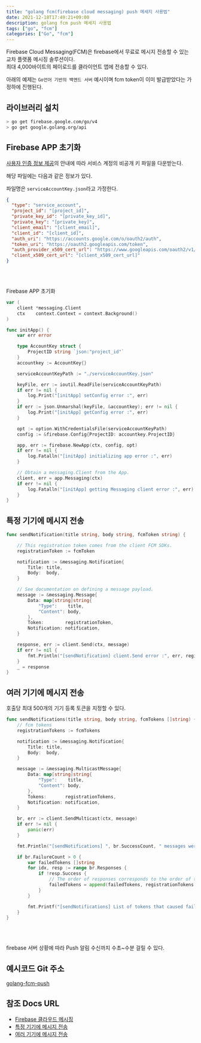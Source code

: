 ```yaml
---
title: "golang fcm(firebase cloud messaging) push 메세지 사용법"
date: 2021-12-18T17:49:21+09:00
description: golang fcm push 메세지 사용법
tags: ["go", "fcm"]
categories: ["Go", "fcm"]
---
```




Firebase Cloud Messaging(FCM)은 firebase에서 무료로 메시지 전송할 수 있는 교차 플랫폼 메시징 솔루션이다.  
최대 4,000바이트의 페이로드를 클라이언트 앱에 전송할 수 있다.

아래의 예제는 `Go언어 기반의 백엔드 서버` 예시이며 fcm token이 이미 발급받았다는 가정하에 진행된다.



## 라이브러리 설치

```bash
> go get firebase.google.com/go/v4
> go get google.golang.org/api
```



## Firebase APP 초기화

[사용자 인증 정보 제공](https://firebase.google.com/docs/cloud-messaging/auth-server?hl=ko#provide-credentials-manually)의 안내에 따라 서비스 계정의 비공개 키 파일을 다운받는다.

해당 파일에는 다음과 같은 정보가 있다.

파일명은 `serviceAccountKey.json`라고 가정한다.

```json
{
  "type": "service_account",
  "project_id": "[project_id]",
  "private_key_id": "[private_key_id]",
  "private_key": "[private_key]",
  "client_email": "[client_email]",
  "client_id": "[client_id]",
  "auth_uri": "https://accounts.google.com/o/oauth2/auth",
  "token_uri": "https://oauth2.googleapis.com/token",
  "auth_provider_x509_cert_url": "https://www.googleapis.com/oauth2/v1/certs",
  "client_x509_cert_url": "[client_x509_cert_url]"
}

```

<br><br>

Firebase APP 초기화

```go
var (
	client *messaging.Client
	ctx    context.Context = context.Background()
)

func initApp() {
	var err error

	type AccountKey struct {
		ProjectID string `json:"project_id"`
	}
	accountkey := AccountKey{}

	serviceAccountKeyPath := "./serviceAccountKey.json"

	keyFile, err := ioutil.ReadFile(serviceAccountKeyPath)
	if err != nil {
		log.Print("[initApp] setConfig error :", err)
	}
	if err := json.Unmarshal(keyFile, &accountkey); err != nil {
		log.Print("[initApp] getConfig error :", err)
	}

	opt := option.WithCredentialsFile(serviceAccountKeyPath)
	config := &firebase.Config{ProjectID: accountkey.ProjectID}

	app, err := firebase.NewApp(ctx, config, opt)
	if err != nil {
		log.Fatalln("[initApp] initializing app error :", err)
	}

	// Obtain a messaging.Client from the App.
	client, err = app.Messaging(ctx)
	if err != nil {
		log.Fatalln("[initApp] getting Messaging client error :", err)
	}
}
```



## 특정 기기에 메시지 전송

```go
func sendNotification(title string, body string, fcmToken string) {

	// This registration token comes from the client FCM SDKs.
	registrationToken := fcmToken

	notification := &messaging.Notification{
		Title: title,
		Body:  body,
	}

	// See documentation on defining a message payload.
	message := &messaging.Message{
		Data: map[string]string{
			"Type":    title,
			"Content": body,
		},
		Token:        registrationToken,
		Notification: notification,
	}

	response, err := client.Send(ctx, message)
	if err != nil {
		fmt.Println("[sendNotification] client.Send error :", err, registrationToken)
	}
	_ = response
}
```



## 여러 기기에 메시지 전송

호출당 최대 500개의 기기 등록 토큰을 지정할 수 있다.

```go
func sendNotifications(title string, body string, fcmTokens []string) {
	// fcm tokens
	registrationTokens := fcmTokens

	notification := &messaging.Notification{
		Title: title,
		Body:  body,
	}

	message := &messaging.MulticastMessage{
		Data: map[string]string{
			"Type":    title,
			"Content": body,
		},
		Tokens:       registrationTokens,
		Notification: notification,
	}

	br, err := client.SendMulticast(ctx, message)
	if err != nil {
		panic(err)
	}

	fmt.Println("[sendNotifications] ", br.SuccessCount, " messages were sent successfully, ", br.FailureCount, " messages fail count")

	if br.FailureCount > 0 {
		var failedTokens []string
		for idx, resp := range br.Responses {
			if !resp.Success {
				// The order of responses corresponds to the order of the registration tokens.
				failedTokens = append(failedTokens, registrationTokens[idx])
			}
		}

		fmt.Printf("[sendNotifications] List of tokens that caused failures: %v\n", failedTokens)
	}
}
```

<br><br>

firebase 서버 상황에 따라 Push 알림 수신까지 수초~수분 걸릴 수 있다.



## 예시코드 Git 주소

[golang-fcm-push](https://github.com/SangjunCha-dev/blog/tree/main/golang/golang-fcm-push)



## 참조 Docs URL

- [Firebase 클라우드 메시징](https://firebase.google.com/docs/cloud-messaging?hl=ko)
- [특정 기기에 메시지 전송](https://firebase.google.com/docs/cloud-messaging/send-message?hl=ko#send-messages-to-specific-devices)
- [여러 기기에 메시지 전송](https://firebase.google.com/docs/cloud-messaging/send-message?hl=ko#send-messages-to-multiple-devices)
